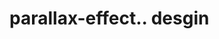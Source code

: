 # parallax-effect.. desgin                                                                                                                                                                                                                                                                                                                                                                                    
